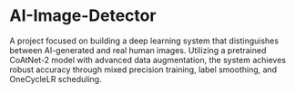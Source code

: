 # AI-Image-Detector
A project focused on building a deep learning system that distinguishes between AI-generated and real human images. Utilizing a pretrained CoAtNet-2 model with advanced data augmentation, the system achieves robust accuracy through mixed precision training, label smoothing, and OneCycleLR scheduling.
